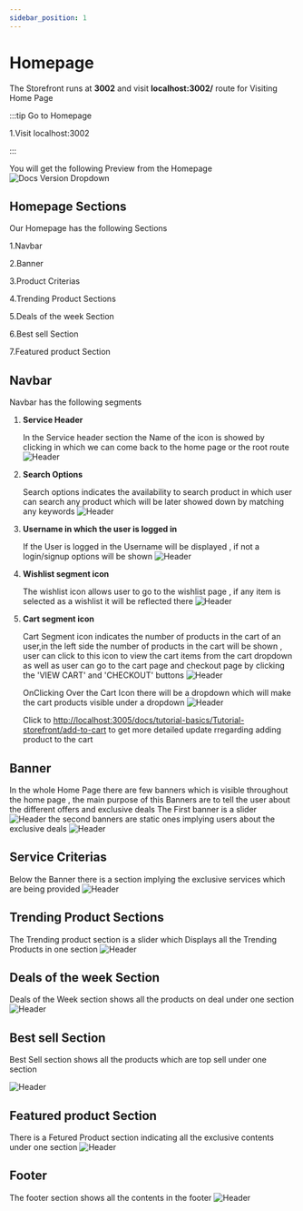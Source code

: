```yaml
---
sidebar_position: 1
---
```


# Homepage

The Storefront runs at **3002** and visit **localhost:3002/** route for Visiting Home Page

:::tip Go to Homepage

1.Visit localhost:3002

:::

You will get the following Preview from the Homepage
![Docs Version Dropdown](../img/home-page/localhost_3002_.png)

## Homepage Sections

Our Homepage has the following Sections

1.Navbar

2.Banner

3.Product Criterias

4.Trending Product Sections

5.Deals of the week Section

6.Best sell Section

7.Featured product Section

## Navbar

Navbar has the following segments

1. **Service Header**

   In the Service header section the Name of the icon is showed by clicking in which we can come back to the home page or the root route
   ![Header](../img/home-page/service.png)

2. **Search Options**

   Search options indicates the availability to search product in which user can search any product which will be later showed down by matching any keywords
   ![Header](../img/home-page/search.png)

3. **Username in which the user is logged in**

   If the User is logged in the Username will be displayed , if not a login/signup options will be shown
   ![Header](../img/home-page/userName.png)

4. **Wishlist segment icon**

   The wishlist icon allows user to go to the wishlist page , if any item is selected as a wishlist it will be reflected there
   ![Header](../img/home-page/wishlist.png)

5. **Cart segment icon**

   Cart Segment icon indicates the number of products in the cart of an user,in the left side the number of products in the cart will be shown , user can click to this icon to view the cart items from the cart dropdown as well as user can go to the cart page and checkout page by clicking the 'VIEW CART' and 'CHECKOUT' buttons
   ![Header](../img/home-page/cart.png)

   OnClicking Over the Cart Icon there will be a dropdown which will make the cart products visible under a dropdown
   ![Header](../img/home-page/cart_dropdown.png)

   Click to [http://localhost:3005/docs/tutorial-basics/Tutorial-storefront/add-to-cart](http://localhost:3005/docs/tutorial-basics/Tutorial-storefront/add-to-cart) to get more detailed update rregarding adding product to the cart

## Banner

In the whole Home Page there are few banners which is visible throughout the home page , the main purpose of this Banners are to tell the user about the different offers and exclusive deals
The First banner is a slider
![Header](../img/home-page/banner_1.png)
the second banners are static ones implying users about the exclusive deals
![Header](../img/home-page/banner_2.png)

## Service Criterias

Below the Banner there is a section implying the exclusive services which are being provided
![Header](../img/home-page/services.png)

## Trending Product Sections

The Trending product section is a slider which Displays all the Trending Products in one section
![Header](../img/home-page/trending.png)

## Deals of the week Section

Deals of the Week section shows all the products on deal under one section
![Header](../img/home-page/deals.png)

## Best sell Section

Best Sell section shows all the products which are top sell under one section

![Header](../img/home-page/best_sell.png)

## Featured product Section

There is a Fetured Product section indicating all the exclusive contents under one section
![Header](../img/home-page/featured.png)

## Footer

The footer section shows all the contents in the footer
![Header](../img/home-page/footer.png)
